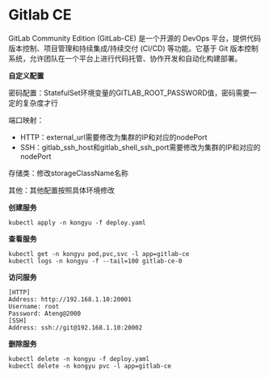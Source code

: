 # Gitlab CE

GitLab Community Edition (GitLab-CE) 是一个开源的 DevOps 平台，提供代码版本控制、项目管理和持续集成/持续交付 (CI/CD) 等功能。它基于 Git 版本控制系统，允许团队在一个平台上进行代码托管、协作开发和自动化构建部署。

**自定义配置**

密码配置：StatefulSet环境变量的GITLAB_ROOT_PASSWORD值，密码需要一定的复杂度才行

端口映射：

- HTTP：external_url需要修改为集群的IP和对应的nodePort
- SSH：gitlab_ssh_host和gitlab_shell_ssh_port需要修改为集群的IP和对应的nodePort

存储类：修改storageClassName名称

其他：其他配置按照具体环境修改

**创建服务**

```
kubectl apply -n kongyu -f deploy.yaml
```

**查看服务**

```
kubectl get -n kongyu pod,pvc,svc -l app=gitlab-ce
kubectl logs -n kongyu -f --tail=100 gitlab-ce-0
```

**访问服务**

```
[HTTP]
Address: http://192.168.1.10:20001
Username: root
Password: Ateng@2000
[SSH]
Address: ssh://git@192.168.1.10:20002
```

**删除服务**

```
kubectl delete -n kongyu -f deploy.yaml
kubectl delete -n kongyu pvc -l app=gitlab-ce
```





